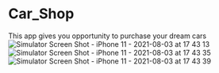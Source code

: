 # Car_Shop

This app gives you opportunity to purchase your dream cars
![Simulator Screen Shot - iPhone 11 - 2021-08-03 at 17 43 13](https://user-images.githubusercontent.com/72808071/128026080-32efbab6-8f19-41dc-b6cb-4ac8549b72ec.png)
![Simulator Screen Shot - iPhone 11 - 2021-08-03 at 17 43 35](https://user-images.githubusercontent.com/72808071/128026101-2bf97062-bb8c-4084-a674-12826911f047.png)
![Simulator Screen Shot - iPhone 11 - 2021-08-03 at 17 43 39](https://user-images.githubusercontent.com/72808071/128026111-f226c0d7-900a-4047-be8b-28dddb9250c5.png)
